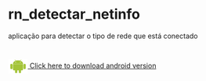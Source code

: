 # rn_detectar_netinfo
aplicação para detectar o tipo de rede que está conectado
# 
<a href="https://drive.google.com/u/0/uc?id=1AZ0ucLoXayy_F23J81XeULg358JpvBdg&export=download" target="_blank">
<img align="center" alt="joao-Android" height="30" width="40" src="https://raw.githubusercontent.com/devicons/devicon/master/icons/android/android-original.svg">
Click here to download android version
</a>

